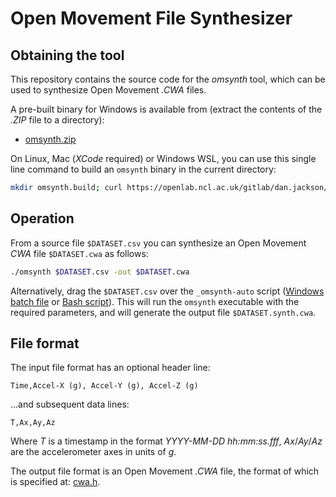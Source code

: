 # Open Movement File Synthesizer

## Obtaining the tool

This repository contains the source code for the *omsynth* tool, which can be used to synthesize Open Movement *.CWA* files.

A pre-built binary for Windows is available from (extract the contents of the *.ZIP* file to a directory):

* [omsynth.zip](bin/omsynth.zip?raw=true)

<!--
* [OpenMovement GitHub](https://github.com/digitalinteraction/openmovement/blob/master/Downloads/AX3/omsynth.zip?raw=true).
-->

On Linux, Mac (*XCode* required) or Windows WSL, you can use this single line command to build an `omsynth` binary in the current directory:

```bash
mkdir omsynth.build; curl https://openlab.ncl.ac.uk/gitlab/dan.jackson/omsynth/repository/archive.tar.gz?ref=master | tar xvz -C omsynth.build --strip-components=1 && make -C omsynth.build/src/omsynth && cp omsynth.build/src/omsynth/omsynth .
```

## Operation

From a source file `$DATASET.csv` you can synthesize an Open Movement *CWA* file `$DATASET.cwa` as follows:

```bash
./omsynth $DATASET.csv -out $DATASET.cwa
```

Alternatively, drag the `$DATASET.csv` over the `_omsynth-auto` script ([Windows batch file](bin/_omsynth-auto.cmd?raw=true) or [Bash script]([_omsynth-auto](bin/_omsynth-auto.sh?raw=true))).  This will run the `omsynth` executable with the required parameters, and will generate the output file `$DATASET.synth.cwa`.

## File format

The input file format has an optional header line:

	Time,Accel-X (g), Accel-Y (g), Accel-Z (g)

...and subsequent data lines:

	T,Ax,Ay,Az

Where *T* is a timestamp in the format *YYYY-MM-DD hh:mm:ss.fff*, *Ax*/*Ay*/*Az* are the accelerometer axes in units of *g*.

The output file format is an Open Movement *.CWA* file, the format of which is specified at: [cwa.h](https://github.com/digitalinteraction/openmovement/blob/master/Docs/ax3/cwa.h).
